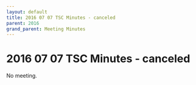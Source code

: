```yaml
---
layout: default
title: 2016 07 07 TSC Minutes - canceled
parent: 2016
grand_parent: Meeting Minutes
---
```

# 2016 07 07 TSC Minutes - canceled

No meeting.

